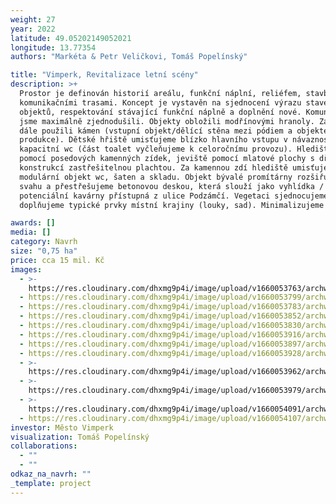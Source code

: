 ```yaml
---
weight: 27
year: 2022
latitude: 49.05202149052021
longitude: 13.77354
authors: "Markéta & Petr Veličkovi, Tomáš Popelínský"

title: "Vimperk, Revitalizace letní scény"
description: >+
  Prostor je definován historií areálu, funkční náplní, reliéfem, stavbami a
  komunikačními trasami. Koncept je vystavěn na sjednocení výrazu stavebních
  objektů, respektování stávající funkční náplně a doplnění nové. Komunikace
  jsme maximálně zjednodušili. Objekty obložili modřínovými hranoly. Zachovali a
  dále použili kámen (vstupní objekt/dělící stěna mezi pódiem a objektem zázemí
  produkce). Dětské hřiště umisťujeme blízko hlavního vstupu v návaznosti na
  kapacitní wc (část toalet vyčleňujeme k celoročnímu provozu). Hlediště řešíme
  pomocí posedových kamenných zídek, jeviště pomocí mlatové plochy s dřevěnou
  konstrukcí zastřešitelnou plachtou. Za kamennou zdí hlediště umisťujeme
  modulární objekt wc, šaten a skladu. Objekt bývalé promítárny rozšiřujeme do
  svahu a přestřešujeme betonovou deskou, která slouží jako vyhlídka / zahrádka
  potenciální kavárny přístupná z ulice Podzámčí. Vegetaci sjednocujeme,
  doplňujeme typické prvky místní krajiny (louky, sad). Minimalizujeme údržbu.  

awards: []
media: []
category: Navrh
size: "0,75 ha"
price: cca 15 mil. Kč
images:
  - >-
    https://res.cloudinary.com/dhxmg9p4i/image/upload/v1660053763/archweb/_1.2.b_01a_SITUACE_ARE%C3%81LU_%C5%98EZOPOHLED_copy_aktxkl.jpg
  - https://res.cloudinary.com/dhxmg9p4i/image/upload/v1660053799/archweb/_1.2.b_03_VIZUALIZACE_1_eiicea.jpg
  - https://res.cloudinary.com/dhxmg9p4i/image/upload/v1660053783/archweb/_1.2.b_02_AXONOMETRIE_qgkxeq.jpg
  - https://res.cloudinary.com/dhxmg9p4i/image/upload/v1660053852/archweb/_1.2.b_05_VIZUALIZACE_3_qepvbb.jpg
  - https://res.cloudinary.com/dhxmg9p4i/image/upload/v1660053830/archweb/_1.2.b_04_VIZUALIZACE_2_stqurw.jpg
  - https://res.cloudinary.com/dhxmg9p4i/image/upload/v1660053916/archweb/_1.2.b_01e_sch%C3%A9ma_VEGETACE_xqiif8.jpg
  - https://res.cloudinary.com/dhxmg9p4i/image/upload/v1660053897/archweb/_1.2.b_01b_sch%C3%A9ma_VYU%C5%BDIT%C3%8D_fqjmgq.jpg
  - https://res.cloudinary.com/dhxmg9p4i/image/upload/v1660053928/archweb/_1.2.b_01d_sch%C3%A9ma_OSV%C4%9ATLEN%C3%8D_sbwyzt.jpg
  - >-
    https://res.cloudinary.com/dhxmg9p4i/image/upload/v1660053962/archweb/_1.2.b_08a_P%C3%93DIUM_SE_Z%C3%81ZEM%C3%8DM_-_situace_pohled_lpzrwm.jpg
  - >-
    https://res.cloudinary.com/dhxmg9p4i/image/upload/v1660053979/archweb/_1.2.b_08b_P%C3%93DIUM_SE_Z%C3%81ZEM%C3%8DM_-_pohledy_ui5j36.jpg
  - >-
    https://res.cloudinary.com/dhxmg9p4i/image/upload/v1660054091/archweb/_1.2.b_09a_PROM%C3%8DT%C3%81RNA_-_p%C5%AFdorys_st%C5%99echy_chatrf.jpg
  - https://res.cloudinary.com/dhxmg9p4i/image/upload/v1660054107/archweb/_1.2.b_09c_PROM%C3%8DT%C3%81RNA_-_pohledy_qyfby1.jpg
investor: Město Vimperk
visualization: Tomáš Popelínský
collaborations:
  - ""
  - ""
odkaz_na_navrh: ""
_template: project
---
```

